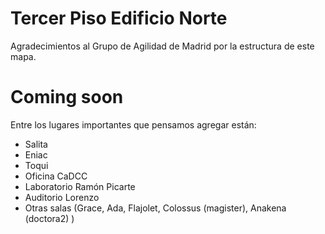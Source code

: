 <link href="css/map_style.css" rel="stylesheet">
<script src="http://d3js.org/d3.v3.min.js"></script>

# Tercer Piso Edificio Norte

<script src="js/mapa_edificio_norte_d3.js"></script>

Agradecimientos al Grupo de Agilidad de Madrid por la estructura de este mapa.

# Coming soon

Entre los lugares importantes que pensamos agregar están:

* Salita
* Eniac
* Toqui
* Oficina CaDCC
* Laboratorio Ramón Picarte
* Auditorio Lorenzo
* Otras salas (Grace, Ada, Flajolet, Colossus (magister), Anakena (doctora2) )
